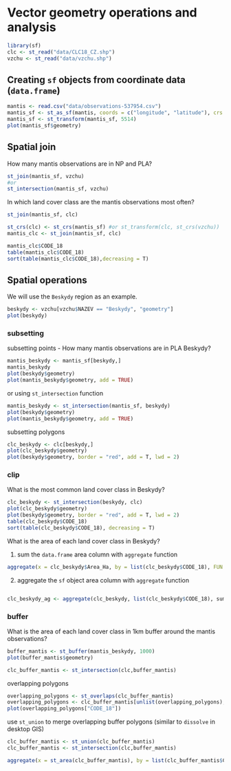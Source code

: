 # Vector geometry operations and analysis
``` r
library(sf)
clc <- st_read("data/CLC18_CZ.shp")
vzchu <- st_read("data/vzchu.shp")
```


## Creating `sf` objects from coordinate data (`data.frame`)
``` r
mantis <- read.csv("data/observations-537954.csv")
mantis_sf <- st_as_sf(mantis, coords = c("longitude", "latitude"), crs = 4326)
mantis_sf <- st_transform(mantis_sf, 5514)
plot(mantis_sf$geometry)
```

## Spatial join

How many mantis observations are in NP and PLA?

``` r
st_join(mantis_sf, vzchu)
#or
st_intersection(mantis_sf, vzchu)
```

In which land cover class are the mantis observations most often?

``` r
st_join(mantis_sf, clc)
```

``` r
st_crs(clc) <- st_crs(mantis_sf) #or st_transform(clc, st_crs(vzchu))
mantis_clc <- st_join(mantis_sf, clc)
```

``` r
mantis_clc$CODE_18
table(mantis_clc$CODE_18) 
sort(table(mantis_clc$CODE_18),decreasing = T)
```

## Spatial operations

We will use the `Beskydy` region as an example.

``` r
beskydy <- vzchu[vzchu$NAZEV == "Beskydy", "geometry"]
plot(beskydy)
```

### subsetting

subsetting points - How many mantis observations are in PLA Beskydy?

``` r
mantis_beskydy <- mantis_sf[beskydy,]
mantis_beskydy
plot(beskydy$geometry)
plot(mantis_beskydy$geometry, add = TRUE)
```
or using `st_intersection` function

``` r
mantis_beskydy <- st_intersection(mantis_sf, beskydy)
plot(beskydy$geometry)
plot(mantis_beskydy$geometry, add = TRUE)
```

subsetting polygons

``` r
clc_beskydy <- clc[beskydy,]
plot(clc_beskydy$geometry)
plot(beskydy$geometry, border = "red", add = T, lwd = 2)
```

### clip

What is the most common land cover class in Beskydy?

``` r
clc_beskydy <- st_intersection(beskydy, clc)
plot(clc_beskydy$geometry)
plot(beskydy$geometry, border = "red", add = T, lwd = 2)
table(clc_beskydy$CODE_18)
sort(table(clc_beskydy$CODE_18), decreasing = T)
```

What is the area of each land cover class in Beskydy?

1. sum the `data.frame` area column with `aggregate` function

``` r
aggregate(x = clc_beskydy$Area_Ha, by = list(clc_beskydy$CODE_18), FUN = sum)
```

2. aggregate the `sf` object area column with `aggregate` function

``` r

clc_beskydy_ag <- aggregate(clc_beskydy, list(clc_beskydy$CODE_18), sum)

```


### buffer

What is the area of each land cover class in 1km buffer around the mantis observations?

``` r
buffer_mantis <- st_buffer(mantis_beskydy, 1000)
plot(buffer_mantis$geometry)
```

``` r
clc_buffer_mantis <- st_intersection(clc,buffer_mantis)
```
overlapping polygons
``` r
overlapping_polygons <- st_overlaps(clc_buffer_mantis)
overlapping_polygons <- clc_buffer_mantis[unlist(overlapping_polygons),]
plot(overlapping_polygons["CODE_18"])
```
use `st_union` to merge overlapping buffer polygons (similar to `dissolve` in desktop GIS)

``` r
clc_buffer_mantis <- st_union(clc_buffer_mantis)
clc_buffer_mantis <- st_intersection(clc,buffer_mantis)
```

``` r
aggregate(x = st_area(clc_buffer_mantis), by = list(clc_buffer_mantis$CODE_18), FUN = sum)
```

